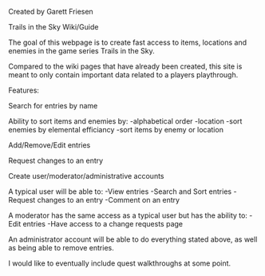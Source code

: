 Created by Garett Friesen

Trails in the Sky Wiki/Guide

The goal of this webpage is to create fast access to items, locations and enemies in the game series Trails in the Sky.

Compared to the wiki pages that have already been created, this site is meant to only contain important data related to a players playthrough.

Features:

Search for entries by name

Ability to sort items and enemies by:
    -alphabetical order
    -location
    -sort enemies by elemental efficiancy
    -sort items by enemy or location

Add/Remove/Edit entries

Request changes to an entry

Create user/moderator/administrative accounts

A typical user will be able to:
    -View entries
    -Search and Sort entries
    -Request changes to an entry
    -Comment on an entry

A moderator has the same access as a typical user but has the ability to:
    -Edit entries
    -Have access to a change requests page

An administrator account will be able to do everything stated above, as well as being able to remove entries.



I would like to eventually include quest walkthroughs at some point.